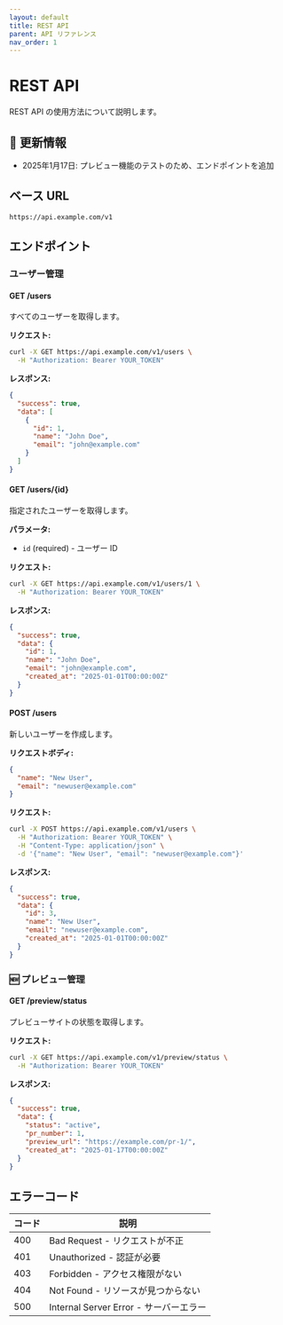 ```yaml
---
layout: default
title: REST API
parent: API リファレンス
nav_order: 1
---
```


# REST API

REST API の使用方法について説明します。

## 📝 更新情報

- 2025年1月17日: プレビュー機能のテストのため、エンドポイントを追加

## ベース URL

```
https://api.example.com/v1
```

## エンドポイント

### ユーザー管理

#### GET /users

すべてのユーザーを取得します。

**リクエスト:**
```bash
curl -X GET https://api.example.com/v1/users \
  -H "Authorization: Bearer YOUR_TOKEN"
```

**レスポンス:**
```json
{
  "success": true,
  "data": [
    {
      "id": 1,
      "name": "John Doe",
      "email": "john@example.com"
    }
  ]
}
```

#### GET /users/{id}

指定されたユーザーを取得します。

**パラメータ:**
- `id` (required) - ユーザー ID

**リクエスト:**
```bash
curl -X GET https://api.example.com/v1/users/1 \
  -H "Authorization: Bearer YOUR_TOKEN"
```

**レスポンス:**
```json
{
  "success": true,
  "data": {
    "id": 1,
    "name": "John Doe",
    "email": "john@example.com",
    "created_at": "2025-01-01T00:00:00Z"
  }
}
```

#### POST /users

新しいユーザーを作成します。

**リクエストボディ:**
```json
{
  "name": "New User",
  "email": "newuser@example.com"
}
```

**リクエスト:**
```bash
curl -X POST https://api.example.com/v1/users \
  -H "Authorization: Bearer YOUR_TOKEN" \
  -H "Content-Type: application/json" \
  -d '{"name": "New User", "email": "newuser@example.com"}'
```

**レスポンス:**
```json
{
  "success": true,
  "data": {
    "id": 3,
    "name": "New User",
    "email": "newuser@example.com",
    "created_at": "2025-01-01T00:00:00Z"
  }
}
```

### 🆕 プレビュー管理

#### GET /preview/status

プレビューサイトの状態を取得します。

**リクエスト:**
```bash
curl -X GET https://api.example.com/v1/preview/status \
  -H "Authorization: Bearer YOUR_TOKEN"
```

**レスポンス:**
```json
{
  "success": true,
  "data": {
    "status": "active",
    "pr_number": 1,
    "preview_url": "https://example.com/pr-1/",
    "created_at": "2025-01-17T00:00:00Z"
  }
}
```

## エラーコード

| コード | 説明 |
|--------|------|
| 400 | Bad Request - リクエストが不正 |
| 401 | Unauthorized - 認証が必要 |
| 403 | Forbidden - アクセス権限がない |
| 404 | Not Found - リソースが見つからない |
| 500 | Internal Server Error - サーバーエラー |
